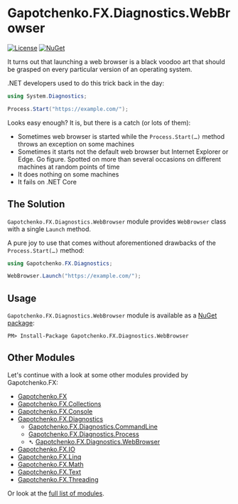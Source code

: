 ﻿# Gapotchenko.FX.Diagnostics.WebBrowser

[![License](https://img.shields.io/badge/license-MIT-green.svg)](../../LICENSE)
[![NuGet](https://img.shields.io/nuget/v/Gapotchenko.FX.Diagnostics.WebBrowser.svg)](https://www.nuget.org/packages/Gapotchenko.FX.Diagnostics.WebBrowser)

It turns out that launching a web browser is a black voodoo art that should be grasped on every particular version of an operating system.

.NET developers used to do this trick back in the day:

``` csharp
using System.Diagnostics;

Process.Start("https://example.com/");
```

Looks easy enough? It is, but there is a catch (or lots of them):

- Sometimes web browser is started while the `Process.Start(…)` method throws an exception on some machines
- Sometimes it starts not the default web browser but Internet Explorer or Edge.
Go figure.
Spotted on more than several occasions on different machines at random points of time
- It does nothing on some machines
- It fails on .NET Core

## The Solution

`Gapotchenko.FX.Diagnostics.WebBrowser` module provides `WebBrowser` class with a single `Launch` method.

A pure joy to use that comes without aforementioned drawbacks of the `Process.Start(…)` method:

``` csharp
using Gapotchenko.FX.Diagnostics;

WebBrowser.Launch("https://example.com/");
```

## Usage

`Gapotchenko.FX.Diagnostics.WebBrowser` module is available as a [NuGet package](https://nuget.org/packages/Gapotchenko.FX.Diagnostics.WebBrowser):

```
PM> Install-Package Gapotchenko.FX.Diagnostics.WebBrowser
```

## Other Modules

Let's continue with a look at some other modules provided by Gapotchenko.FX:

- [Gapotchenko.FX](../Gapotchenko.FX)
- [Gapotchenko.FX.Collections](../Gapotchenko.FX.Collections)
- [Gapotchenko.FX.Console](../Gapotchenko.FX.Console)
- [Gapotchenko.FX.Diagnostics](../Gapotchenko.FX.Diagnostics.CommandLine)
  - [Gapotchenko.FX.Diagnostics.CommandLine](../Gapotchenko.FX.Diagnostics.CommandLine)
  - [Gapotchenko.FX.Diagnostics.Process](../Gapotchenko.FX.Diagnostics.Process)
  - &#x27B4; [Gapotchenko.FX.Diagnostics.WebBrowser](../Gapotchenko.FX.Diagnostics.WebBrowser)
- [Gapotchenko.FX.IO](../Gapotchenko.FX.IO)
- [Gapotchenko.FX.Linq](../Gapotchenko.FX.Linq)
- [Gapotchenko.FX.Math](../Gapotchenko.FX.Math)
- [Gapotchenko.FX.Text](../Gapotchenko.FX.Text)
- [Gapotchenko.FX.Threading](../Gapotchenko.FX.Threading)

Or look at the [full list of modules](..#available-modules).
